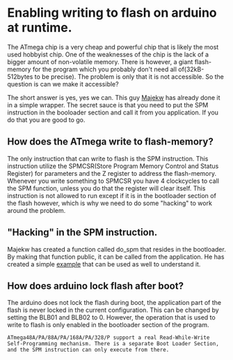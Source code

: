 # Enabling writing to flash on arduino at runtime.
The ATmega chip is a very cheap and powerful chip that is likely the most used hobbyist chip. One of the weaknesses of the chip is the lack of a bigger amount of non-volatile memory. There is however, a giant flash-memory for the program which you probably don't need all of(32kB-512bytes to be precise). The problem is only that it is not accessible. So the question is can we make it accessible?

The short answer is yes, yes we can. This guy [Majekw](https://github.com/majekw/optiboot/blob/master/optiboot/bootloaders/optiboot/optiboot.c) has already done it in a simple wrapper. The secret sauce is that you need to put the SPM instruction in the booloader section and call it from you application. If you do that you are good to go.

## How does the ATmega write to flash-memory?
The only instruction that can write to flash is the SPM instruction. This instruction utilize the SPMCSR(Store Program Memory Control and Status Register) for parameters and the Z register to address the flash-memory. Whenever you write something to SPMCSR you have 4 clockcycles to call the SPM function, unless you do that the register will clear itself. This instruction is not allowed to run except if it is in the bootloader section of the flash however, which is why we need to do some "hacking" to work around the problem.

## "Hacking" in the SPM instruction. 
Majekw has created a function called do_spm that resides in the bootloader. By making that function public, it can be called from the application. He has created a simple [example](https://github.com/majekw/optiboot/blob/master/optiboot/examples/test_dospm/test_dospm.ino) that can be used as well to understand it.

## How does arduino lock flash after boot?
The arduino does not lock the flash during boot, the application part of the flash is never locked in the current configuration. This can be changed by setting the BLB01 and BLB02 to 0. However, the operation that is used to write to flash is only enabled in the bootloader section of the program.
```
ATmega48A/PA/88A/PA/168A/PA/328/P support a real Read-While-Write Self-Programming mechanism. There is a separate Boot Loader Section, and the SPM instruction can only execute from there.
```